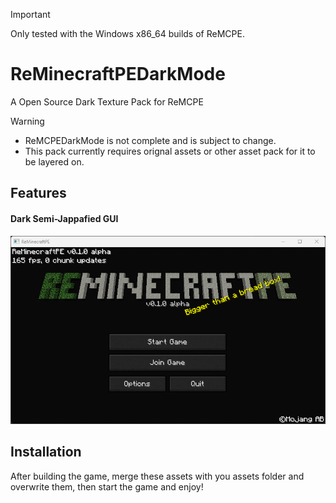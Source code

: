 > [!IMPORTANT]
> Only tested with the Windows x86_64 builds of ReMCPE.

# ReMinecraftPEDarkMode

A Open Source Dark Texture Pack for ReMCPE

> [!WARNING] 
> - ReMCPEDarkMode is not complete and is subject to change.
> - This pack currently requires orignal assets or other asset pack for it to be layered on.

## Features
#### Dark Semi-Jappafied GUI

![Main Menu](https://github.com/GlitchSlayed/ReMCPEDarkMode/blob/main/MainMenu.png?raw=true)

## Installation
After building the game, merge these assets with you assets folder and overwrite them, then start the game and enjoy!
